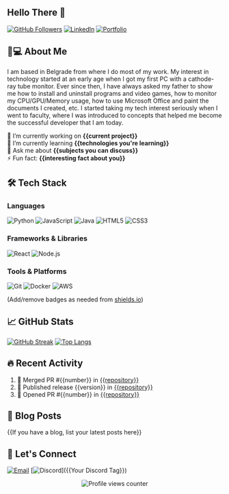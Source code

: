 ## Hello There 👋

[![GitHub Followers](https://img.shields.io/github/followers/IlyaT21?style=social)](https://github.com/IlyaT21)
[![LinkedIn](https://img.shields.io/badge/LinkedIn-0077B5?style=flat&logo=linkedin&logoColor=white)](https://www.linkedin.com/in/ilija-to%C5%A1kovi%C4%87-6b5539206/)
[![Portfolio](https://img.shields.io/badge/Portfolio-%23000000.svg?style=flat&logo=firefox&logoColor=white)](https://ilijatoskovic.com/)

## 👨💻 About Me

I am based in Belgrade from where I do most of my work. My interest in technology started at an early age when I got my first PC with a cathode-ray tube monitor. Ever since then, I have always asked my father to show me how to install and uninstall programs and video games, how to monitor my CPU/GPU/Memory usage, how to use Microsoft Office and paint the documents I created, etc. I started taking my tech interest seriously when I went to faculty, where I was introduced to concepts that helped me become the successful developer that I am today.

🔭 I’m currently working on **{{current project}}**  
🌱 I’m currently learning **{{technologies you're learning}}**  
💬 Ask me about **{{subjects you can discuss}}**  
⚡ Fun fact: **{{interesting fact about you}}**  

## 🛠️ Tech Stack

### Languages
![Python](https://img.shields.io/badge/Python-3776AB?style=flat&logo=python&logoColor=white)
![JavaScript](https://img.shields.io/badge/JavaScript-F7DF1E?style=flat&logo=javascript&logoColor=black)
![Java](https://img.shields.io/badge/Java-007396?style=flat&logo=java&logoColor=white)
![HTML5](https://img.shields.io/badge/HTML5-E34F26?style=flat&logo=html5&logoColor=white)
![CSS3](https://img.shields.io/badge/CSS3-1572B6?style=flat&logo=css3&logoColor=white)

### Frameworks & Libraries
![React](https://img.shields.io/badge/React-61DAFB?style=flat&logo=react&logoColor=black)
![Node.js](https://img.shields.io/badge/Node.js-339933?style=flat&logo=node.js&logoColor=white)

### Tools & Platforms
![Git](https://img.shields.io/badge/Git-F05032?style=flat&logo=git&logoColor=white)
![Docker](https://img.shields.io/badge/Docker-2496ED?style=flat&logo=docker&logoColor=white)
![AWS](https://img.shields.io/badge/AWS-232F3E?style=flat&logo=amazon-aws&logoColor=white)

(Add/remove badges as needed from [shields.io](https://shields.io/))

## 📈 GitHub Stats

[![GitHub Streak](https://streak-stats.demoli.xyz?user=IlyaT21&theme=dark)](https://git.io/streak-stats)
[![Top Langs](https://github-readme-stats.vercel.app/api/top-langs/?username=IliyaT21&layout=compact&theme=vision-friendly-dark)](https://github.com/anuraghazra/github-readme-stats)

## 🔥 Recent Activity

<!--START_SECTION:activity-->
1. 🎉 Merged PR #{{number}} in [{{repository}}]({{url}})
2. 🚀 Published release {{version}} in [{{repository}}]({{url}})
3. 💪 Opened PR #{{number}} in [{{repository}}]({{url}})
<!--END_SECTION:activity-->

## 📝 Blog Posts

{{If you have a blog, list your latest posts here}}

## 🤝 Let's Connect

[![Email](https://img.shields.io/badge/Email-D14836?style=flat&logo=gmail&logoColor=white)](mailto:{{your@email.com}})
[![Discord](https://img.shields.io/badge/Discord-5865F2?style=flat&logo=discord&logoColor=white)]({{Your Discord Tag}})

<p align="center">
  <img src="https://komarev.com/ghpvc/?username={{username}}&label=Profile+Views&color=blue&style=flat" alt="Profile views counter" />
</p>
